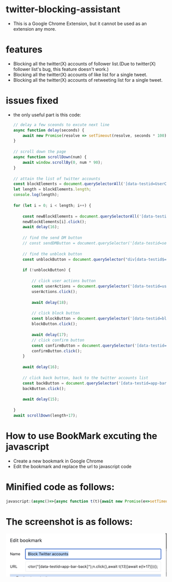 # twitter-blocking-assistant
  - This is a Google Chrome Extension, but it cannot be used as an extension any more.

# features
  - Blocking all the twitter(X) accounts of follower list.(Due to twitter(X) follower list's bug, this feature doesn't work.)
  - Blocking all the twitter(X) accounts of like list for a single tweet.
  - Blocking all the twitter(X) accounts of retweeting list for a single tweet.

# issues fixed
  - the only useful part is this code:

    ```javascript
    // delay a few sceonds to excute next line
    async function delay(seconds) {
        await new Promise(resolve => setTimeout(resolve, seconds * 100));
    }

    // scroll down the page
    async function scrollDown(num) {
        await window.scrollBy(0, num * 90);
    }

    // attain the list of twitter accounts
    const blockElements = document.querySelectorAll('[data-testid=UserCell]');
    let length = blockElements.length;
    console.log(length);

    for (let i = 0; i < length; i++) {

        const newBlockElements = document.querySelectorAll('[data-testid=UserCell]');
        newBlockElements[i].click();
        await delay(16);

        // find the send DM button
        // const sendDMButton = document.querySelector('[data-testid=sendDMFromProfile]');

        // find the unblock button
        const unblockButton = document.querySelector("div[data-testid$='-unblock']");

        if (!unblockButton) {

            // click user actions button
            const userActions = document.querySelector('[data-testid=userActions]');
            userActions.click();

            await delay(18);

            // click block button
            const blockButton = document.querySelector('[data-testid=block]');
            blockButton.click();

            await delay(17);
            // click confirm button
            const confirmButton = document.querySelector('[data-testid=confirmationSheetConfirm]');
            confirmButton.click();
        }

        await delay(16);

        // click back button, back to the twitter accounts list
        const backButton = document.querySelector('[data-testid=app-bar-back]');
        backButton.click();

        await delay(15);

    }
    await scrollDown(length+17);
    ```
# How to use BookMark excuting the javascript
  - Create a new bookmark in Google Chrome
  - Edit the bookmark and replace the url to javascript code

# Minified code as follows:
```javascript
javascript:(async()=>{async function t(t){await new Promise(e=>setTimeout(e,100*t))}async function e(t){window.scrollBy(0,90*t)}let a=document.querySelectorAll("[data-testid=UserCell]"),l=a.length;console.log(l);for(let c=0;c<l;c++){let i=document.querySelectorAll("[data-testid=UserCell]");i[c].click(),await t(16);let r=document.querySelector("div[data-testid$='-unblock']");if(!r){let o=document.querySelector("[data-testid=userActions]");o.click(),await t(18);let d=document.querySelector("[data-testid=block]");d.click(),await t(17);let s=document.querySelector("[data-testid=confirmationSheetConfirm]");s.click()}await t(16);let n=document.querySelector("[data-testid=app-bar-back]");n.click(),await t(15)}await e(l+17)})();
```

# The screenshot is as follows:
![Local Image](./images/edit_bookmark.png)